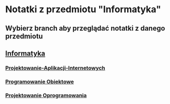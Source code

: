 # Notatki z przedmiotu "Informatyka"
## Wybierz branch aby przeglądać notatki z danego przedmiotu
## [Informatyka](https://github.com/Pawi1/t19/tree/informatyka)
### [Projektowanie-Aplikacji-Internetowych](https://github.com/Pawi1/t19/tree/projektowanie-aplikacji-internetowych)
### [Programowanie Obiektowe](https://github.com/Pawi1/t19/tree/programowanie-obiektowe)
### [Projektowanie Oprogramowania](https://github.com/Pawi1/t19/tree/projektowanie-oprogramowania)
